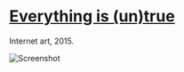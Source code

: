 # [Everything is (un)true](https://everythingisuntrue.com/)

Internet art, 2015.

![Screenshot](https://netplasticism.com/images/screenshot-1024x768-474.jpg)
